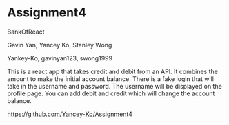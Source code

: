 # Assignment4
BankOfReact

Gavin Yan, Yancey Ko, Stanley Wong

Yankey-Ko, gavinyan123, swong1999

This is a react app that takes credit and debit from an API. It combines the amount to make the initial account balance.
There is a fake login that will take in the username and password. 
The username will be displayed on the profile page.
You can add debit and credit which will change the account balance.

https://github.com/Yancey-Ko/Assignment4
